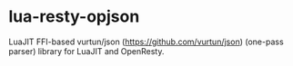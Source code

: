 # lua-resty-opjson
LuaJIT FFI-based vurtun/json (https://github.com/vurtun/json) (one-pass parser) library for LuaJIT and OpenResty.
